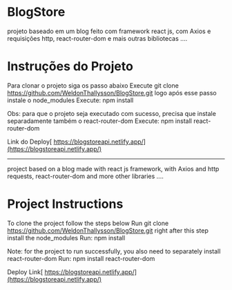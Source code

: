 # BlogStore
projeto baseado em um blog feito com framework react js, com Axios e requisições http, react-router-dom e mais outras bibliotecas ....

# Instruções do Projeto

Para clonar o projeto siga os passo abaixo
Execute git clone https://github.com/WeldonThallysson/BlogStore.git
logo após esse passo instale o node_modules
Execute: npm install

Obs: para que o projeto seja executado com sucesso, precisa que instale separadamente também o react-router-dom
Execute: npm install react-router-dom


Link do Deploy[ https://blogstoreapi.netlify.app/](https://blogstoreapi.netlify.app/)

----------------------------------------------------


project based on a blog made with react js framework, with Axios and http requests, react-router-dom and more other libraries ....

# Project Instructions

To clone the project follow the steps below
Run git clone https://github.com/WeldonThallysson/BlogStore.git
right after this step install the node_modules
Run: npm install

Note: for the project to run successfully, you also need to separately install react-router-dom
Run: npm install react-router-dom


Deploy Link[ https://blogstoreapi.netlify.app/](https://blogstoreapi.netlify.app/)
